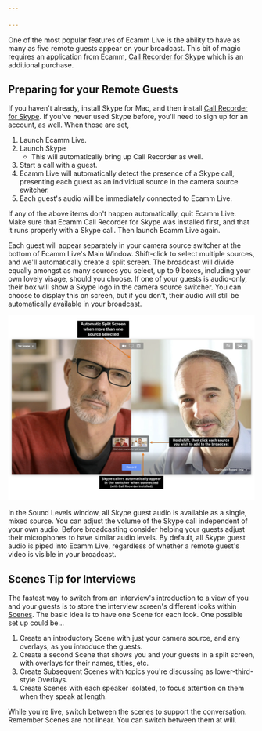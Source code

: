 ```yaml
---

---
```

<!-- ## Remote Guests with Skype and Call Recorder -->

One of the most popular features of Ecamm Live is the ability to have as many as five remote guests appear on your broadcast. This bit of magic requires an application from Ecamm, [Call Recorder for Skype](http://www.ecamm.com/mac/callrecorder/) which is an additional purchase.

## Preparing for your Remote Guests

If you haven't already, install Skype for Mac, and then install [Call Recorder for Skype](http://www.ecamm.com/mac/callrecorder/). If you've never used Skype before, you'll need to sign up for an account, as well. When those are set,

1. Launch Ecamm Live.
1. Launch Skype
   * This will automatically bring up Call Recorder as well.
1. Start a call with a guest.
1. Ecamm Live will automatically detect the presence of a Skype call, presenting each guest as an individual source in the camera source switcher.
1. Each guest's audio will be immediately connected to Ecamm Live.

If any of the above items don't happen automatically, quit Ecamm Live. Make sure that Ecamm Call Recorder for Skype was installed first, and that it runs properly with a Skype call. Then launch Ecamm Live again.

Each guest will appear separately in your camera source switcher at the bottom of Ecamm Live's Main Window. Shift-click to select multiple sources, and we'll automatically create a split screen. The broadcast will divide equally amongst as many sources you select, up to 9 boxes, including your own lovely visage, should you choose. If one of your guests is audio-only, their box will show a Skype logo in the camera source switcher. You can choose to display this on screen, but if you don't, their audio will still be automatically available in your broadcast.

[![Figure\: Skype Guests in Split Screen with Source Switcher](/assets/img/skype-callers-in-switcher.png "Click for full-size image.")
](/assets/img/skype-callers-in-switcher.png)

In the Sound Levels window, all Skype guest audio is available as a single, mixed source. You can adjust the volume of the Skype call independent of your own audio. Before broadcasting consider helping your guests adjust their microphones to have similar audio levels. By default, all Skype guest audio is piped into Ecamm Live, regardless of whether a remote guest's video is visible in your broadcast.

## Scenes Tip for Interviews

The fastest way to switch from an interview's introduction to a view of you and your guests is to store the interview screen's different looks within [Scenes](../005-using-scenes). The basic idea is to have one Scene for each look. One possible set up could be…

1. Create an introductory Scene with just your camera source, and any overlays, as you introduce the guests.
1. Create a second Scene that shows you and your guests in a split screen, with overlays for their names, titles, etc.
1. Create Subsequent Scenes with topics you're discussing as lower-third-style Overlays.
1. Create Scenes with each speaker isolated, to focus attention on them when they speak at length.

While you're live, switch between the scenes to support the conversation. Remember Scenes are not linear. You can switch between them at will.
